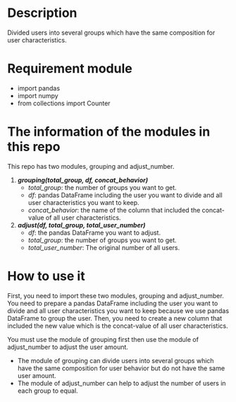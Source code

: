 # Description
Divided users into several groups which have the same composition for user characteristics.
# Requirement module
- import pandas
- import numpy
- from collections import Counter
# The information of the modules in this repo
This repo has two modules, grouping and adjust_number.
1. __*grouping(total_group, df, concat_behavior)*__
   - _total_group_: the number of groups you want to get.
   - _df_: pandas DataFrame including the user you want to divide and all user characteristics you want to keep.
   - _concat_behavior_: the name of the column that included the concat-value of all user characteristics.
2. __*adjust(df, total_group, total_user_number)*__
   - _df_: the pandas DataFrame you want to adjust.
   - _total_group_: the number of groups you want to get.
   - _total_user_number_: The original number of all users.
# How to use it
First, you need to import these two modules, grouping and adjust_number. 
You need to prepare a pandas DataFrame including the user you want to divide and all user characteristics you want to keep because we use pandas DataFrame to group the user. Then, you need to create a new column that included the new value which is the concat-value of all user characteristics.

You must use the module of grouping first then use the module of adjust_number to adjust the user amount.
- The module of grouping can divide users into several groups which have the same composition for user behavior but do not have the same user amount.
- The module of adjust_number can help to adjust the number of users in each group to equal.

